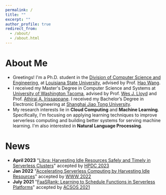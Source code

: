 ```yaml
---
permalink: /
title: ""
excerpt: ""
author_profile: true
redirect_from: 
  - /about/
  - /about.html
---
```


# About Me

* Greetings! I'm a Ph.D. student in the [Division of Computer Science and Engineering](https://www.lsu.edu/eng/cse/), at [Louisiana State University](https://www.lsu.edu/), advised by Prof. [Hao Wang](https://intellisys.haow.ca/haowang/).
* I received my Master's Degree in Computer Science and Systems at [University of Washington Tacoma](https://www.tacoma.uw.edu/), advised by Prof. [Wes J. Lloyd](http://faculty.washington.edu/wlloyd/index.html) and Prof. [Athirai A. Irissappane](https://scholar.google.com.sg/citations?user=WHQfm8MAAAAJ&hl=en). I received my Bachelor’s Degree in Electronic Engineering at [Shanghai Jiao Tong University](http://en.sjtu.edu.cn/).
* My research interests lie in **Cloud Computing** and **Machine Learning**. Specifically, I'm focusing on applying learning techniques to improve serverless computing and building better systems for serving machine learning. I'm also interested in **Natural Language Processing**.

# News
* **April 2023** "[Libra: Harvesting Idle Resources Safely and Timely in Serverless Clusters](https://hanfeiyu.github.io/)" accepted by [HPDC 2023](https://www.hpdc.org/2023/) 
* **Jan 2022** "[Accelerating Serverless Computing by Harvesting Idle Resources](https://doi.org/10.1145/3485447.3511979)" accepted by [WWW 2022](https://www2022.thewebconf.org/)  
* **July 2021** "[FaaSRank: Learning to Schedule Functions in Serverless Platforms](https://ieeexplore.ieee.org/document/9659513)" accepted by [ACSOS 2021](https://conf.researchr.org/home/acsos-2021)  
